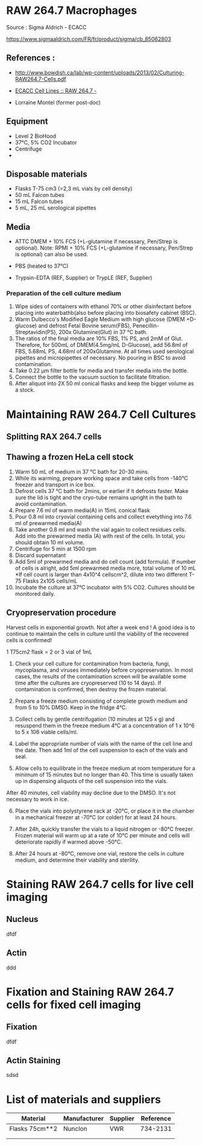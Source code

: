 # RAW 264.7 Macrophages

Source : Sigma Aldrich - ECACC

https://www.sigmaaldrich.com/FR/fr/product/sigma/cb_85062803

## References :

- http://www.bowdish.ca/lab/wp-content/uploads/2013/02/Culturing-RAW264.7-Cells.pdf

- [ECACC Cell Lines :: RAW 264.7 -](http://www.cellbankaustralia.com/raw-264.7.html)

- Lorraine Montel (former post-doc)

## Equipment

- Level 2 BioHood 
- 37°C, 5% CO2 Incubator 
- Centrifuge 
- 

## Disposable materials

- Flasks T-75 cm3 (=2,3 mL vials by cell density) 
- 50 mL Falcon tubes
- 15 mL Falcon tubes
- 5 mL, 25 mL serological pipettes


## Media

- ATTC DMEM + 10% FCS (+L-glutamine if necessary, Pen/Strep is optional). Note: RPMI + 10% FCS (+L-glutamine if necessary, Pen/Strep is optional) can also be used.

- PBS (heated to 37°C) 

- Trypsin-EDTA (REF, Supplier) or TrypLE (REF, Supplier)

### Preparation of the cell culture medium
1.	Wipe sides of containers with ethanol 70% or other disinfectant before placing into waterbathb(also before placing into biosafety cabinet (BSC).
2.	Warm Dulbecco's Modified Eagle Medium with high glucose (DMEM +D-glucose) and defrost Fetal Bovine serum(FBS), Penecillin-Streptavidin(PS), 200x Glutamine(Glut) in 37 °C bath. 
3.	The ratios of the final media are 10% FBS, 1% PS, and 2mM of Glut. Therefore, for 500mL of DMEM(4.5mg/mL D-Glucose), add 56.8ml of FBS, 5.68mL PS, 4.68ml of 200xGlutamine. At all times used serological pipettes and micropipettes of necessary. No pouring in BSC to avoid contamination.
5.	Take 0.22 µm filter bottle for media and transfer media into the bottle. 
6.	Connect the bottle to the vacuum suction to facilitate filtration.
7.	After aliquot into 2X 50 ml conical flasks and keep the bigger volume as a stock.


# 

# Maintaining RAW 264.7 Cell Cultures

## Splitting RAX 264.7 cells

## Thawing a frozen HeLa cell stock

1.	Warm 50 mL of medium in 37 °C bath for 20-30 mins.
2.	While its warming, prepare working space and take cells from -140°C freezer and transport in ice box. 
3.	Defrost cells 37 °C bath for 2mins, or earlier if it defrosts faster. Make sure the lid is tight and the cryo-tube remains upright in the bath to avoid contamination.
4.	Prepare 7.6 ml of warm media(A) in 15mL conical flask
5.	Pour 0.8 ml into cryovial containing cells and collect evetything into 7.6 ml of prewarmed media(A)
6.	Take another 0.8 ml and wash the vial again to collect residues cells. Add into the prewarmed media (A) with rest of the cells. In total, you should obtain 10 ml volume.
7.	Centrifuge for 5 min at 1500 rpm
8.	Discard supernatant 
9.	Add 5ml of prewarmed media and do cell count (add formula). If number of cells is alright, add 5ml prewarmed media more, total volume of 10 mL
*If cell count is larger than 4x10^4 cellscm^2, dilute into two different T-75 
Flasks
2x105 cells/mL
9. Incubate the culture at 37°C incubator with 5% CO2. Cultures should be monitored daily.

## Cryopreservation procedure

Harvest cells in exponential growth. Not after a week end !
A good idea is to continue to maintain the cells in culture until the viability of
the recovered cells is confirmed!

1 T75cm2 flask = 2 or 3 vial of 1mL

1. Check your cell culture for contamination from bacteria, fungi, mycoplasma, and viruses immediately before cryopreservation. In most cases, the results of the contamination screen will be available some time after the cultures are cryopreserved (10 to 14 days). If contamination is confirmed, then destroy the frozen material.

2. Prepare a freeze medium consisting of complete growth medium and from 5 to 10%
   DMSO. Keep in the fridge 4°C.

3. Collect cells by gentle centrifugation (10 minutes at 125 x g) and resuspend them in the freeze medium 4°C at a concentration of 1 x 10^6 to 5 x 106 viable cells/ml.

4. Label the appropriate number of vials with the name of the cell line and the date. Then add 1ml of the cell suspension to each of the vials and seal.

5. Allow cells to equilibrate in the freeze medium at room temperature for a minimum of 15 minutes but no longer than 40. This time is usually taken up in dispensing aliquots of the cell suspension into the vials.

After 40 minutes, cell viability may decline due to the DMSO. It's not necessary to work in ice.

6. Place the vials into polystyrene rack at -20°C, or place it in the chamber in a mechanical freezer at -70°C (or colder) for at least 24 hours.

7. After 24h, quickly transfer the vials to a liquid nitrogen or -80°C freezer. Frozen material
   will warm up at a rate of 10°C per minute and cells will deteriorate rapidly if warmed above -50°C.

8. After 24 hours at -80°C, remove one vial, restore the cells in culture medium, and determine their viability and sterility.

# Staining RAW 264.7 cells for live cell imaging

## Nucleus

dfdf

## Actin

ddd

# Fixation and Staining RAW 264.7 cells for fixed cell imaging

## Fixation

dfdf

## Actin Staining

sdsd

# List of materials and suppliers

| Material       | Manufacturer | Supplier | Reference |
| -------------- | ------------ | -------- | --------- |
| Flasks 75cm**2 | Nunclon      | VWR      | 734-2131  |
|                |              |          |           |
|                |              |          |           |
